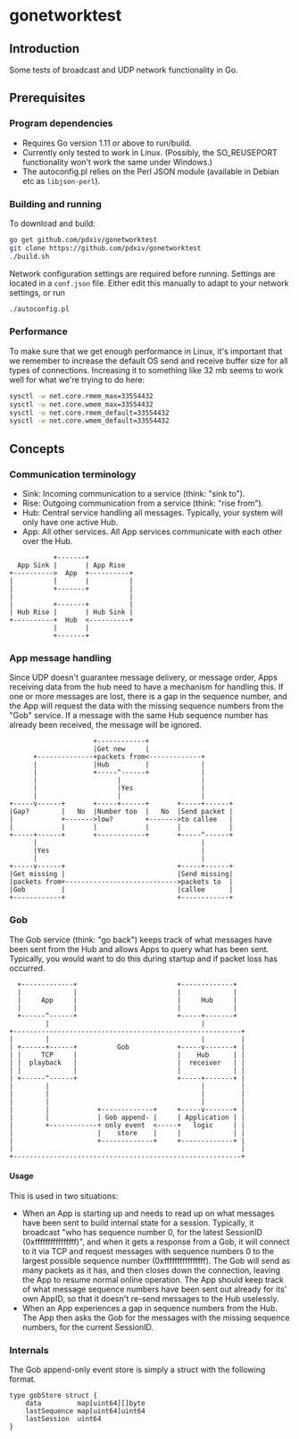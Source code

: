 # gonetworktest

## Introduction

Some tests of broadcast and UDP network functionality in Go.

## Prerequisites

### Program dependencies

- Requires Go version 1.11 or above to run/build.
- Currently only tested to work in Linux. (Possibly, the SO_REUSEPORT functionality won't work the same under Windows.)
- The autoconfig.pl relies on the Perl JSON module (available in Debian etc as `libjson-perl`).

### Building and running

To download and build:

```bash
go get github.com/pdxiv/gonetworktest
git clone https://github.com/pdxiv/gonetworktest
./build.sh
```

Network configuration settings are required before running. Settings are located in a `conf.json` file. Either edit this manually to adapt to your network settings, or run

```bash
./autoconfig.pl
```

### Performance

To make sure that we get enough performance in Linux, it's important that we remember to increase the default OS send and receive buffer size for all types of connections. Increasing it to something like 32 mb seems to work well for what we're trying to do here:

```bash
sysctl -w net.core.rmem_max=33554432
sysctl -w net.core.wmem_max=33554432
sysctl -w net.core.rmem_default=33554432
sysctl -w net.core.wmem_default=33554432
```

## Concepts

### Communication terminology

- Sink: Incoming communication to a service (think: "sink to").
- Rise: Outgoing communication from a service (think: "rise from").
- Hub: Central service handling all messages. Typically, your system will only have one active Hub.
- App: All other services. All App services communicate with each other over the Hub.

```text
           +-------+
  App Sink |       | App Rise
+---------->  App  +----------+
|          |       |          |
|          +-------+          |
|                             |
|          +-------+          |
| Hub Rise |       | Hub Sink |
+----------+  Hub  <----------+
           |       |
           +-------+
```

### App message handling

Since UDP doesn't guarantee message delivery, or message order, Apps receiving data from the hub need to have a mechanism for handling this. If one or more messages are lost, there is a gap in the sequence number, and the App will request the data with the missing sequence numbers from the "Gob" service. If a message with the same Hub sequence number has already been received, the message will be ignored.

```text
                     +------------+
                     |Get new     |
      +--------------+packets from<-------------+
      |              |Hub         |             |
      |              +-----^------+             |
      |                    |                    |
      |                    |Yes                 |
      |                    |                    |
+-----v------+       +-----+------+       +-----+------+
|Gap?        |   No  |Number too  |   No  |Send packet |
|            +------->low?        +------->to callee   |
|            |       |            |       |            |
+-----+------+       +------------+       +-----^------+
      |                                         |
      |Yes                                      |
      |                                         |
+-----v------+                            +-----+------+
|Get missing |                            |Send missing|
|packets from+---------------------------->packets to  |
|Gob         |                            |callee      |
+------------+                            +------------+
```

### Gob

The Gob service (think: "go back") keeps track of what messages have been sent from the Hub and allows Apps to query what has been sent. Typically, you would want to do this during startup and if packet loss has occurred.

```text
  +-------------+                         +-------------+
  |             |                         |             |
  |     App     |                         |     Hub     |
  |             |                         |             |
  +------^------+                         +-----+-------+
         |                                      |
+---------------------------------------------------------+
|        |                                      |         |
| +------+------+          Gob            +-----v-------+ |
| |     TCP     |                         |    Hub      | |
| |  playback   |                         |  receiver   | |
| |             |                         |             | |
| +------^------+                         +-----+-------+ |
|        |                                      |         |
|        |                                      |         |
|        |                                      |         |
|        |            +-------------+     +-----v-------+ |
|        |            | Gob append- |     | Application | |
|        +------------+ only event  <-----+   logic     | |
|                     |    store    |     |             | |
|                     +-------------+     +-------------+ |
|                                                         |
+---------------------------------------------------------+
```

#### Usage

This is used in two situations:

- When an App is starting up and needs to read up on what messages have been sent to build internal state for a session. Typically, it broadcast "who has sequence number 0, for the latest SessionID (0xffffffffffffffff)", and when it gets a response from a Gob, it will connect to it via TCP and request messages with sequence numbers 0 to the largest possible sequence number (0xffffffffffffffff). The Gob will send as many packets as it has, and then closes down the connection, leaving the App to resume normal online operation. The App should keep track of what message sequence numbers have been sent out already for its' own AppID, so that it doesn't re-send messages to the Hub uselessly.
- When an App experiences a gap in sequence numbers from the Hub. The App then asks the Gob for the messages with the missing sequence numbers, for the current SessionID.

### Internals

The Gob append-only event store is simply a struct with the following format.

```golang
type gobStore struct {
    data         map[uint64][]byte
    lastSequence map[uint64]uint64
    lastSession  uint64
}
```